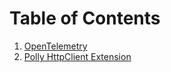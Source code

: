 # Table of Contents
1. [OpenTelemetry](../NetKit/NetKit.OpenTelemetry/README.md)
2. [Polly HttpClient Extension](../NetKit/NetKit.HttpClient.Extension/README.md)